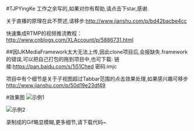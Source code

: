#TJPYingKe
工作之余写的,如果对你有帮助,请点击下star,感谢.

关于直播的原理在此不赘述,请移步:<http://www.jianshu.com/p/bd42bacbe4cc>

快速集成RTMP的视频推流教程：<http://www.cnblogs.com/XLAccount/p/5886731.html>

##因IJKMediaFramework太大无法上传,因此clone项目后,会报缺失.framework的错误,可以把自己打包的拖到项目中,也可下载:
链接:<https://pan.baidu.com/s/1i51Ched> 密码:imjc

项目中有个细节是关于子视图超过Tabbar范围的点击效果处理,如果感兴趣可移步<http://www.jianshu.com/p/50d19e23df49>

#效果图
![示例1](https://github.com/CodeAcmen/TJPYingKe/blob/master/TJPYingKe/topClick.gif)

![示例2](https://github.com/CodeAcmen/TJPYingKe/blob/master/TJPYingKe/TJPYingKe.gif)

录制成的Gif略显模糊,更多细节,请下载代码~
